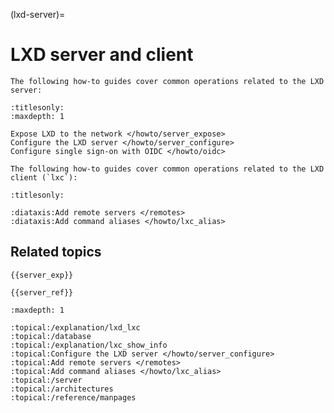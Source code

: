 (lxd-server)=
# LXD server and client

```{only} diataxis
The following how-to guides cover common operations related to the LXD server:
```

```{filtered-toctree}
:titlesonly:
:maxdepth: 1

Expose LXD to the network </howto/server_expose>
Configure the LXD server </howto/server_configure>
Configure single sign-on with OIDC </howto/oidc>
```

```{only} diataxis
The following how-to guides cover common operations related to the LXD client (`lxc`):
```

```{filtered-toctree}
:titlesonly:

:diataxis:Add remote servers </remotes>
:diataxis:Add command aliases </howto/lxc_alias>
```

## Related topics

```{only} diataxis
{{server_exp}}

{{server_ref}}
```

```{filtered-toctree}
:maxdepth: 1

:topical:/explanation/lxd_lxc
:topical:/database
:topical:/explanation/lxc_show_info
:topical:Configure the LXD server </howto/server_configure>
:topical:Add remote servers </remotes>
:topical:Add command aliases </howto/lxc_alias>
:topical:/server
:topical:/architectures
:topical:/reference/manpages
```
